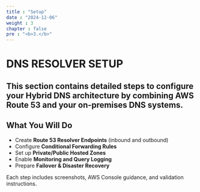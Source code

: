 ```yaml
---
title : "Setup"
date : "2024-12-06"
weight : 3
chapter : false
pre : "<b>3.</b>"
---
```


# DNS RESOLVER SETUP

This section contains detailed steps to configure your Hybrid DNS architecture by combining AWS Route 53 and your on-premises DNS systems.
---

## What You Will Do
- Create **Route 53 Resolver Endpoints** (inbound and outbound)
- Configure **Conditional Forwarding Rules**
- Set up **Private/Public Hosted Zones**
- Enable **Monitoring and Query Logging**
- Prepare **Failover & Disaster Recovery**

Each step includes screenshots, AWS Console guidance, and validation instructions.
